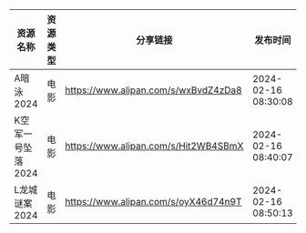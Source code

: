 | 资源名称        | 资源类型 | 分享链接                                 | 发布时间                |
| ----------- | ---- | ------------------------------------ | ------------------- |
| A暗泳2024     | 电影   | https://www.alipan.com/s/wxBvdZ4zDa8 | 2024-02-16 08:30:08 |
| K空军一号坠落2024 | 电影   | https://www.alipan.com/s/Hit2WB4SBmX | 2024-02-16 08:40:07 |
| L龙城谜案2024   | 电影   | https://www.alipan.com/s/oyX46d74n9T | 2024-02-16 08:50:13 |
